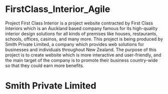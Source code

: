 # FirstClass_Interior_Agile

Project First Class Interior is a project website contracted by First Class Interiors which is an Auckland based company famous for its high-quality interior design solutions for all kinds of premises like houses, restaurants, schools, offices, casinos, and many more. This project is being produced by Smith Private Limited, a company which provides web solutions for businesses and individuals throughout New Zealand. The purpose of this project is to create website which is more interactive and user-friendly, and the main target of the company is to promote their business country-wide so that they could earn more benefits.

# Smith Private Limited
